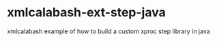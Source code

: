 # xmlcalabash-ext-step-java

xmlcalabash example of how to build a custom xproc step library in java

